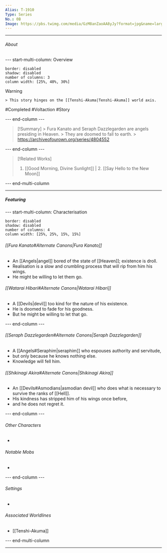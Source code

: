 ```yaml
---
Alias: T-1910
Type: Series
No.: 0B
Image: https://pbs.twimg.com/media/GzM8anZaoAA8yJy?format=jpg&name=large
---
```


----
###### About
--- start-multi-column: Overview
```column-settings
border: disabled
shadow: disabled
number of columns: 3
column width: [25%, 40%, 30%]
```

> [!Warning]
    > This story hinges on the [[Tenshi-Akuma|Tenshi-Akuma]] world axis.

#Completed #Voltaction #Story

--- end-column ---

> [!Summary]
    > Fura Kanato and Seraph Dazzlegarden are angels presiding in Heaven.
    > They are doomed to fall to earth.
    > https://archiveofourown.org/series/4804552

--- end-column ---

>[!Related Works]
> 1. [[Good Morning, Divine Sunlight]] | 2. [[Say Hello to the New Moon]]

--- end-multi-column



----
##### Featuring

--- start-multi-column: Characterisation
```column-settings 
border: disabled
shadow: disabled
number of columns: 4
column width: [25%, 25%, 15%, 15%]
```

###### [[Fura Kanato#Alternate Canons|Fura Kanato]]
- An [[Angels|angel]] bored of the state of [[Heaven]]; existence is droll.
- Realisation is a slow and crumbling process that will rip from him his wings.
- He might be willing to let them go.

###### [[Watarai Hibari#Alternate Canons|Watarai Hibari]]
- A [[Devils|devil]] too kind for the nature of his existence.
- He is doomed to fade for his goodness.
- But he might be willing to let that go.


--- end-column ---

###### [[Seraph Dazzlegarden#Alternate Canons|Seraph Dazzlegarden]]
- A [[Angels#Seraphim|seraphim]] who espouses authority and servitude,
- but only because he knows nothing else.
- Knowledge will fell him.

###### [[Shikinagi Akira#Alternate Canons|Shikinagi Akira]]
- An [[Devils#Asmodians|asmodian devil]] who does what is necessary to survive the ranks of [[Hell]].
- His kindness has stripped him of his wings once before,
- and he does not regret it.

--- end-column ---

###### Other Characters
- 

###### Notable Mobs
- 

--- end-column ---

###### Settings
- 

###### Associated Worldlines
- [[Tenshi-Akuma]]

--- end-multi-column 

----


